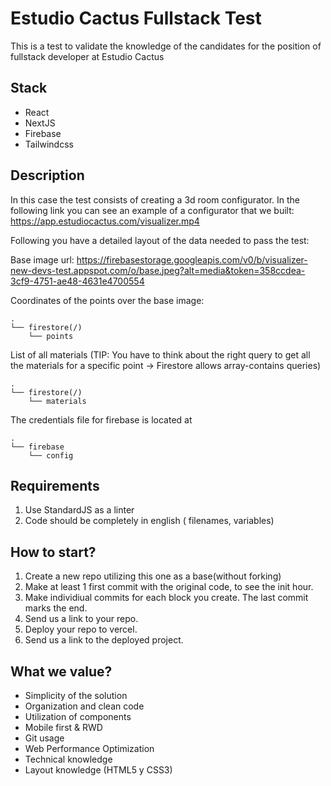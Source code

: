 # Estudio Cactus Fullstack Test

This is a test to validate the knowledge of the candidates for the position of fullstack developer at Estudio Cactus

## Stack

- React
- NextJS
- Firebase
- Tailwindcss

## Description

In this case the test consists of creating a 3d room configurator. In the following link you can see an example of a configurator that we built: https://app.estudiocactus.com/visualizer.mp4

Following you have a detailed layout of the data needed to pass the test:

Base image url: https://firebasestorage.googleapis.com/v0/b/visualizer-new-devs-test.appspot.com/o/base.jpeg?alt=media&token=358ccdea-3cf9-4751-ae48-4631e4700554

Coordinates of the points over the base image:

```
.
└── firestore(/)
    └── points
```

List of all materials (TIP: You have to think about the right query to get all the materials for a specific point -> Firestore allows array-contains queries)

```
.
└── firestore(/)
    └── materials
```

The credentials file for firebase is located at

```
.
└── firebase
    └── config
```

## Requirements

1. Use StandardJS as a linter
2. Code should be completely in english ( filenames, variables)

## How to start?

1. Create a new repo utilizing this one as a base(without forking)
2. Make at least 1 first commit with the original code, to see the init hour.
3. Make individiual commits for each block you create. The last commit marks the end.
4. Send us a link to your repo.
5. Deploy your repo to vercel.
6. Send us a link to the deployed project.

## What we value?

- Simplicity of the solution
- Organization and clean code
- Utilization of components
- Mobile first & RWD
- Git usage
- Web Performance Optimization
- Technical knowledge
- Layout knowledge (HTML5 y CSS3)
